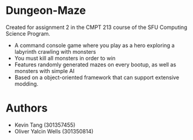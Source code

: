 # Dungeon-Maze
Created for assignment 2 in the CMPT 213 course of the SFU Computing Science Program.

- A command console game where you play as a hero exploring a labyrinth crawling with monsters 
- You must kill all monsters in order to win
- Features randomly generated mazes on every bootup, as well as monsters with simple AI
- Based on a object-oriented framework that can support extensive modding.

# Authors
- Kevin Tang (301357455)
- Oliver Yalcin Wells (301350814)
